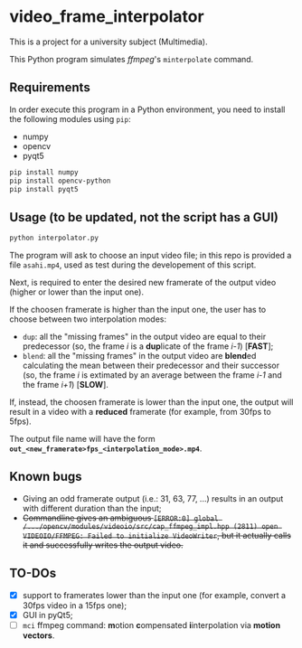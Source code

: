 # video_frame_interpolator
This is a project for a university subject (Multimedia).

This Python program simulates *ffmpeg*'s `minterpolate` command.

## Requirements
In order execute this program in a Python environment, you need to install the following modules using `pip`:
* numpy
* opencv
* pyqt5

```bash
pip install numpy
pip install opencv-python
pip install pyqt5
```

## Usage (to be updated, not the script has a GUI)
```bash
python interpolator.py
```
The program will ask to choose an input video file; in this repo is provided a file `asahi.mp4`, used as test during the developement of this script.

Next, is required to enter the desired new framerate of the output video (higher or lower than the input one).

If the choosen framerate is higher than the input one, the user has to choose between two interpolation modes:
* `dup`: all the "missing frames" in the output video are equal to their predecessor (so, the frame *i* is a **dup**licate of the frame *i-1*) [**FAST**];
* `blend`: all the "missing frames" in the output video are **blend**ed calculating the mean between their predecessor and their successor (so, the frame *i* is extimated by an average between the frame *i-1* and the frame *i+1*) [**SLOW**].

If, instead, the choosen framerate is lower than the input one, the output will result in a video with a **reduced** framerate (for example, from 30fps to 5fps).

The output file name will have the form **`out_<new_framerate>fps_<interpolation_mode>.mp4`**.

## Known bugs
* Giving an odd framerate output (i.e.: 31, 63, 77, ...) results in an output with different duration than the input;
* ~~Commandline gives an ambiguous `[ERROR:0] global /.../opencv/modules/videoio/src/cap_ffmpeg_impl.hpp (2811) open VIDEOIO/FFMPEG: Failed to initialize VideoWriter`, but it actually calls it and successfully writes the output video.~~

## TO-DOs
- [x] support to framerates lower than the input one (for example, convert a 30fps video in a 15fps one);
- [x] GUI in pyQt5;
- [ ] `mci` ffmpeg command: **m**otion **c**ompensated **i**interpolation via **motion vectors**.

